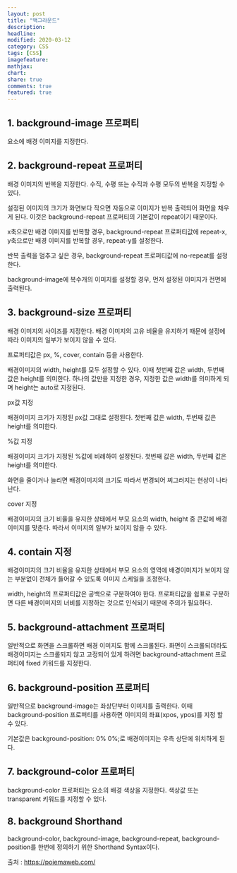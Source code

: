 ```yaml
---
layout: post
title: "백그라운드"
description:
headline:
modified: 2020-03-12
category: CSS
tags: [CSS]
imagefeature:
mathjax:
chart:
share: true
comments: true
featured: true
---
```


## 1. background-image 프로퍼티

요소에 배경 이미지를 지정한다.

<div class="code"><script async src="//jsfiddle.net/Jangyusu/hLga9o84/206/embed/html,result/dark/"></script></div>

## 2. background-repeat 프로퍼티

배경 이미지의 반복을 지정한다. 수직, 수평 또는 수직과 수평 모두의 반복을 지정할 수 있다.

설정된 이미지의 크기가 화면보다 작으면 자동으로 이미지가 반복 출력되어 화면을 채우게 된다. 이것은 background-repeat 프로퍼티의 기본값이 repeat이기 때문이다.

x축으로만 배경 이미지를 반복할 경우, background-repeat 프로퍼티값에 repeat-x, y축으로만 배경 이미지를 반복할 경우, repeat-y를 설정한다.

<div class="code"><script async src="//jsfiddle.net/Jangyusu/hLga9o84/208/embed/html,result/dark/"></script></div>

반복 출력을 멈추고 싶은 경우, background-repeat 프로퍼티값에 no-repeat를 설정한다.

<div class="code"><script async src="//jsfiddle.net/Jangyusu/hLga9o84/209/embed/html,result/dark/"></script></div>

background-image에 복수개의 이미지를 설정할 경우, 먼저 설정된 이미지가 전면에 출력된다.

<div class="code"><script async src="//jsfiddle.net/Jangyusu/hLga9o84/210/embed/html,result/dark/"></script></div>

## 3. background-size 프로퍼티

배경 이미지의 사이즈를 지정한다. 배경 이미지의 고유 비율을 유지하기 때문에 설정에 따라 이미지의 일부가 보이지 않을 수 있다.

프로퍼티값은 px, %, cover, contain 등을 사용한다.

배경이미지의 width, height를 모두 설정할 수 있다. 이때 첫번째 값은 width, 두번째 값은 height를 의미한다. 하나의 값만을 지정한 경우, 지정한 값은 width를 의미하게 되며 height는 auto로 지정된다.

<span class="p">px값 지정</span>

배경이미지 크기가 지정된 px값 그대로 설정된다. 첫번째 값은 width, 두번째 값은 height를 의미한다.

<div class="code"><script async src="//jsfiddle.net/Jangyusu/hLga9o84/205/embed/css/dark/"></script></div>

<span class="p">%값 지정</span>

배경이미지 크기가 지정된 %값에 비례하여 설정된다. 첫번째 값은 width, 두번째 값은 height를 의미한다.

화면을 줄이거나 늘리면 배경이미지의 크기도 따라서 변경되어 찌그러지는 현상이 나타난다.

<div class="code"><script async src="//jsfiddle.net/Jangyusu/hLga9o84/204/embed/css/dark/"></script></div>

<span class="p">cover 지정</span>

배경이미지의 크기 비율을 유지한 상태에서 부모 요소의 width, height 중 큰값에 배경이미지를 맞춘다. 따라서 이미지의 일부가 보이지 않을 수 있다.

<div class="code"><script async src="//jsfiddle.net/Jangyusu/hLga9o84/203/embed/css/dark/"></script></div>

## 4. contain 지정

배경이미지의 크기 비율을 유지한 상태에서 부모 요소의 영역에 배경이미지가 보이지 않는 부분없이 전체가 들어갈 수 있도록 이미지 스케일을 조정한다.

<div class="code"><script async src="//jsfiddle.net/Jangyusu/hLga9o84/202/embed/css/dark/"></script></div>

width, height의 프로퍼티값은 공백으로 구분하여야 한다. 프로퍼티값을 쉼표로 구분하면 다른 배경이미지의 너비를 지정하는 것으로 인식되기 때문에 주의가 필요하다.

<div class="code"><script async src="//jsfiddle.net/Jangyusu/hLga9o84/201/embed/css/dark/"></script></div>

## 5. background-attachment 프로퍼티

일반적으로 화면을 스크롤하면 배경 이미지도 함께 스크롤된다. 화면이 스크롤되더라도 배경이미지는 스크롤되지 않고 고정되어 있게 하려면 background-attachment 프로퍼티에 fixed 키워드를 지정한다.

<div class="code"><script async src="//jsfiddle.net/Jangyusu/hLga9o84/200/embed/html,result/dark/"></script></div>

## 6. background-position 프로퍼티

일반적으로 background-image는 좌상단부터 이미지를 출력한다. 이때 background-position 프로퍼티를 사용하면 이미지의 좌표(xpos, ypos)를 지정 할 수 있다.

기본값은 background-position: 0% 0%;로 배경이미지는 우측 상단에 위치하게 된다.

<div class="code"><script async src="//jsfiddle.net/Jangyusu/hLga9o84/198/embed/html,result/dark/"></script></div>

## 7. background-color 프로퍼티

background-color 프로퍼티는 요소의 배경 색상을 지정한다. 색상값 또는 transparent 키워드를 지정할 수 있다.

<div class="code"><script async src="//jsfiddle.net/Jangyusu/hLga9o84/197/embed/css/dark/"></script></div>

## 8. background Shorthand

background-color, background-image, background-repeat, background-position를 한번에 정의하기 위한 Shorthand Syntax이다.

<div class="code"><script async src="//jsfiddle.net/Jangyusu/hLga9o84/196/embed/html,result/dark/"></script></div>

<span class="b">출처 : https://poiemaweb.com/</span>
